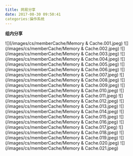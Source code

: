 ```yaml
---
title: 网易分享
date: 2017-08-30 09:50:41
categories:操作系统
---
```


**组内分享**

![](/images/cs/memberCache/Memory & Cache.001.jpeg)
![](/images/cs/memberCache/Memory & Cache.002.jpeg)
![](/images/cs/memberCache/Memory & Cache.003.jpeg)
![](/images/cs/memberCache/Memory & Cache.004.jpeg)
![](/images/cs/memberCache/Memory & Cache.005.jpeg)
![](/images/cs/memberCache/Memory & Cache.006.jpeg)
![](/images/cs/memberCache/Memory & Cache.007.jpeg)
![](/images/cs/memberCache/Memory & Cache.008.jpeg)
![](/images/cs/memberCache/Memory & Cache.009.jpeg)
![](/images/cs/memberCache/Memory & Cache.010.jpeg)
![](/images/cs/memberCache/Memory & Cache.011.jpeg)
![](/images/cs/memberCache/Memory & Cache.012.jpeg)
![](/images/cs/memberCache/Memory & Cache.013.jpeg)
![](/images/cs/memberCache/Memory & Cache.014.jpeg)
![](/images/cs/memberCache/Memory & Cache.015.jpeg)
![](/images/cs/memberCache/Memory & Cache.016.jpeg)
![](/images/cs/memberCache/Memory & Cache.017.jpeg)
![](/images/cs/memberCache/Memory & Cache.018.jpeg)
![](/images/cs/memberCache/Memory & Cache.019.jpeg)
![](/images/cs/memberCache/Memory & Cache.020.jpeg)
![](/images/cs/memberCache/Memory & Cache.021.jpeg)
